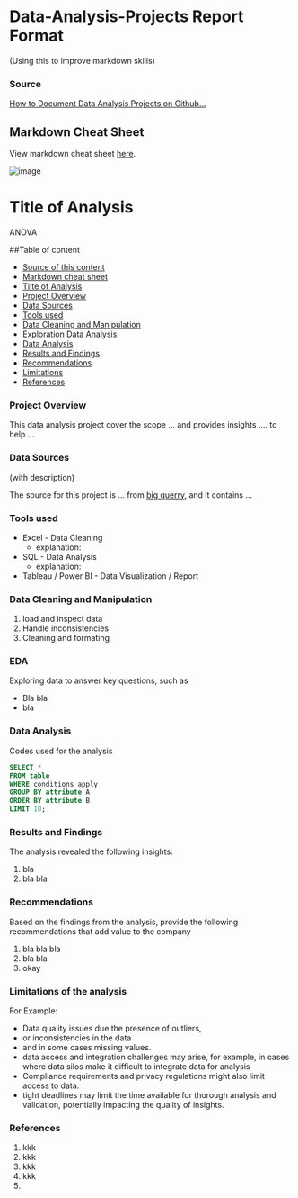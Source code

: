 # Data-Analysis-Projects Report Format 

(Using this to improve markdown skills) 

### Source

[How to Document Data Analysis Projects on Github...](https://www.youtube.com/watch?v=0N9xekdKCwk&list=LL&index=48)

## Markdown Cheat Sheet 
View markdown cheat sheet [here](https://www.markdownguide.org/cheat-sheet/).

![image](https://github.com/user-attachments/assets/20011c4a-b257-4728-8c72-926db466e1fe)

# Title of Analysis

ANOVA

##Table of content 
- [Source of this content](#source)
- [Markdown cheat sheet](#markdown-cheat-sheet)
- [Tilte of Analysis](#title-of-analysis)
- [Project Overview](#project-overview)
- [Data Sources](data-sources)
- [Tools used](#tools-used)
- [Data Cleaning and Manipulation](#data-cleaning-and-manipulation)
- [Exploration Data Analysis](#eda)
- [Data Analysis](#data-analysis)
- [Results and Findings](#results-and-findings)
- [Recommendations](#recommendations)
- [Limitations](#limitations-of-the-analysis)
- [References](#references)

### Project Overview

This data analysis project cover the scope ... and provides insights .... to help ...

### Data Sources 
(with description)

The source for this project is ... from [big querry](https://console.cloud.google.com/bigquery), and it contains ...

### Tools used

- Excel - Data Cleaning
  - explanation: 
- SQL - Data Analysis
  - explanation:
- Tableau / Power BI - Data Visualization / Report

### Data Cleaning and Manipulation

1. load and inspect data
2. Handle inconsistencies
3. Cleaning and formating

### EDA 
Exploring data to answer key questions, such as

- Bla bla
- bla

### Data Analysis

Codes used for the analysis 

```SQL
SELECT * 
FROM table
WHERE conditions apply
GROUP BY attribute A
ORDER BY attribute B
LIMIT 10;
```

### Results and Findings 
The analysis revealed the following insights:
1. bla
2. bla bla

### Recommendations
Based on the findings from the analysis, provide the following recommendations that add value to the company
1. bla bla bla
2. bla bla
3. okay

### Limitations of the analysis
For Example:
- Data quality issues due the presence of outliers,
- or inconsistencies in the data
- and in some cases missing values.
- data access and integration challenges may arise, for example, in cases where data silos make it difficult to integrate data for analysis
- Compliance requirements and privacy regulations might also limit access to data.
- tight deadlines may limit the time available for thorough analysis and validation, potentially impacting the quality of insights.

### References 

1. kkk
2. kkk
3. kkk
4. kkk
5. 
